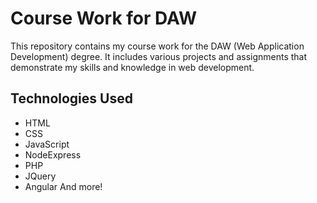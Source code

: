 # Course Work for DAW

This repository contains my course work for the DAW (Web Application Development) degree. It includes various projects and assignments that demonstrate my skills and knowledge in web development.

## Technologies Used

- HTML
- CSS
- JavaScript
- NodeExpress
- PHP
- JQuery
- Angular
And more!
